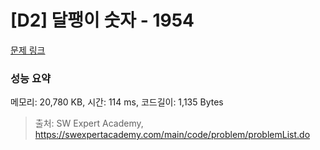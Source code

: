 # [D2] 달팽이 숫자 - 1954 

[문제 링크](https://swexpertacademy.com/main/code/problem/problemDetail.do?contestProbId=AV5PobmqAPoDFAUq) 

### 성능 요약

메모리: 20,780 KB, 시간: 114 ms, 코드길이: 1,135 Bytes



> 출처: SW Expert Academy, https://swexpertacademy.com/main/code/problem/problemList.do